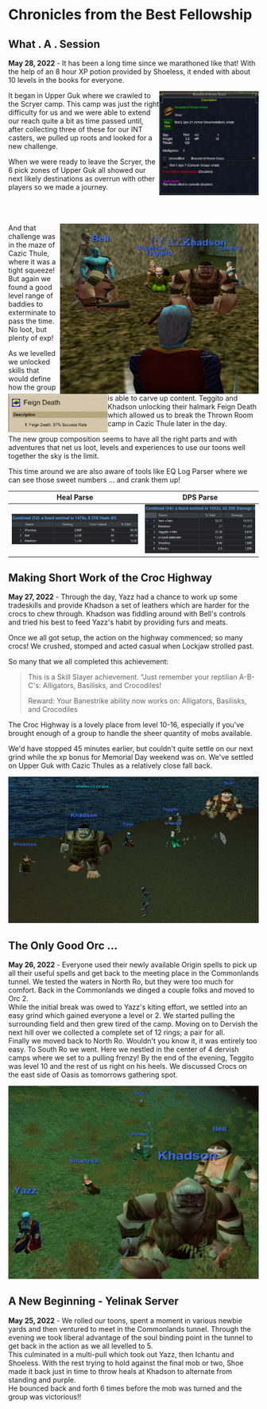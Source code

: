 # Chronicles from the Best Fellowship

## What . A . Session

**May 28, 2022** - It has been a long time since we marathoned like that!  With the help of an 8 hour XP potion provided by Shoeless, it ended with about 10 levels in the books for everyone.

<img align="right" width="200" src="https://github.com/mbeamer/stoneandsteel/blob/master/EQ%20screenshots/Yelinak/BraceleOfWovenGrass.png">

It began in Upper Guk where we crawled to the Scryer camp.  This camp was just the right difficulty for us and we were able to extend our reach quite a bit as time passed until, after collecting three of these for our INT casters, we pulled up roots and looked for a new challenge.

When we were ready to leave the Scryer, the 6 pick zones of Upper Guk all showed our next likely destinations as overrun with other players so we made a journey.<br><br><br><br>

<img align="right" width="400" src="https://github.com/mbeamer/stoneandsteel/blob/master/EQ%20screenshots/Yelinak/CazicMaze-Cramped.png">

And that challenge was in the maze of Cazic Thule, where it was a tight squeeze!  But again we found a good level range of baddies to exterminate to pass the time.  No loot, but plenty of exp!

<img align="left" width="200" src="https://github.com/mbeamer/stoneandsteel/blob/master/EQ%20screenshots/Yelinak/FeignDeathSuccess.png">

As we levelled we unlocked skills that would define how the group is able to carve up content.  Teggito and Khadson unlocking their halmark Feign Death which allowed us to break the Thrown Room camp in Cazic Thule later in the day.

The new group composition seems to have all the right parts and with adventures that net us loot, levels and experiences to use our toons well together the  sky is the limit.

This time around we are also aware of tools like EQ Log Parser where we can see those sweet numbers ... and crank them up!

|Heal Parse|DPS Parse|
|:-:|:-:|
|![Heal Parse From Cazic TR](https://github.com/mbeamer/stoneandsteel/blob/master/EQ%20screenshots/Yelinak/28-5-2022-HealParse.png)|![DPS Parse From Cazic TR](https://github.com/mbeamer/stoneandsteel/blob/master/EQ%20screenshots/Yelinak/28-5-2022-DPSParse.png)|

## Making Short Work of the Croc Highway

**May 27, 2022** - Through the day, Yazz had a chance to work up some tradeskills and provide Khadson a set of leathers which are harder for the crocs to chew through.
Khadson was fiddling around with Bell's controls and tried his best to feed Yazz's habit by providing furs and meats.

Once we all got setup, the action on the highway commenced; so many crocs!  We crushed, stomped and acted casual when Lockjaw strolled past.

So many that we all completed this achievement:

> This is a Skill Slayer achievement.
> "Just remember your reptilian A-B-C's: Alligators, Basilisks, and Crocodiles!
>
> Reward:
> Your Banestrike ability now works on: Alligators, Basilisks, and Crocodiles

The Croc Highway is a lovely place from level 10-16, especially if you've brought enough of a group to handle the sheer quantity of mobs available.

We'd have stopped 45 minutes earlier, but couldn't quite settle on our next grind while the xp bonus for Memorial Day weekend was on.  We've settled on Upper Guk with Cazic Thules as a relatively close fall back.

![Fellowship at Crocs in South Ro](https://github.com/mbeamer/stoneandsteel/blob/master/EQ%20screenshots/Yelinak/SouthRo-Crocs.png)

## The Only Good Orc ...

**May 26, 2022** - Everyone used their newly available Origin spells to pick up all their useful spells and get back to the meeting place in the Commonlands tunnel.
We tested the waters in North Ro, but they were too much for comfort.  Back in the Commonlands we dinged a couple folks and moved to Orc 2.  
While the initial break was owed to Yazz's kiting effort, we settled into an easy grind which gained everyone a level or 2.  We started pulling the surrounding field and then grew tired of the camp.
Moving on to Dervish the next hill over we collected a complete set of 12 rings; a pair for all.  
Finally we moved back to North Ro.  Wouldn't you know it, it was entirely too easy.  To South Ro we went.
Here we nestled in the center of 4 dervish camps where we set to a pulling frenzy!  By the end of the evening, Teggito was level 10 and the rest of us right on his heels.
We discussed Crocs on the east side of Oasis as tomorrows gathering spot.

![Fellowship at Orc 2 in Commonlands](https://github.com/mbeamer/stoneandsteel/blob/master/EQ%20screenshots/Yelinak/Orc-2-camp.png)

## A New Beginning - Yelinak Server

**May 25, 2022** - We rolled our toons, spent a moment in various newbie yards and then ventured to meet in the Commonlands tunnel.
Through the evening we took liberal advantage of the soul binding point in the tunnel to get back in the action as we all levelled to 5.  
This culminated in a multi-pull which took out Yazz, then Ichantu and Shoeless.  With the rest trying to hold against the final mob or two, 
Shoe made it back just in time to throw heals at Khadson to alternate from standing and purple.  
He bounced back and forth 6 times before the mob was turned and the group was victorious‼️